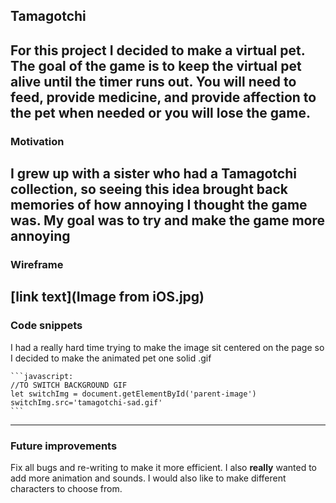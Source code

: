 ## Tamagotchi

For this project I decided to make a virtual pet. The goal of the game is to keep the virtual pet alive until the timer runs out. You will need to feed, provide medicine, and provide affection to the pet when needed or you will lose the game.
---
### Motivation

I grew up with a sister who had a Tamagotchi collection, so seeing this idea brought back memories of how annoying I thought the game was. My goal was to try and make the game more annoying
---
### Wireframe

[link text](Image from iOS.jpg)
---
### Code snippets 

I had a really hard time trying to make the image sit centered on the page so I decided to make the animated pet one solid .gif

    ```javascript:
    //TO SWITCH BACKGROUND GIF
    let switchImg = document.getElementById('parent-image')
    switchImg.src='tamagotchi-sad.gif'
    ```
---
### Future improvements 

Fix all bugs and re-writing to make it more efficient. I also **really** wanted to add more animation and sounds. I would also like to make different characters to choose from.
